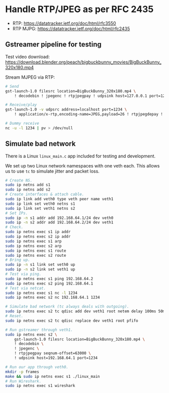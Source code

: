 # Handle RTP/JPEG as per RFC 2435

- RTP: https://datatracker.ietf.org/doc/html/rfc3550
- RTP MJPG: https://datatracker.ietf.org/doc/html/rfc2435

## Gstreamer pipeline for testing

Test video download: https://download.blender.org/peach/bigbuckbunny_movies/BigBuckBunny_320x180.mp4

Stream MJPEG via RTP:
```bash
# Send
gst-launch-1.0 filesrc location=BigBuckBunny_320x180.mp4 \
    ! decodebin ! jpegenc ! rtpjpegpay ! udpsink host=127.0.0.1 port=1234

# Receive/play
gst-launch-1.0 -v udpsrc address=localhost port=1234 \
    ! application/x-rtp,encoding-name=JPEG,payload=26 ! rtpjpegdepay ! jpegdec ! videoconvert ! videoscale ! autovideosink

# Dummy receive
nc -u -l 1234 | pv > /dev/null
```

## Simulate bad network

There is a Linux `linux_main.c` app included for testing and development.

We set up two Linux network namespaces with one veth each.
This allows us to use `tc` to simulate jitter and packet loss.

```bash
# Create NS.
sudo ip netns add s1
sudo ip netns add s2
# Create interfaces & attach cable.
sudo ip link add veth0 type veth peer name veth1
sudo ip link set veth0 netns s1
sudo ip link set veth1 netns s2
# Set IPs.
sudo ip -n s1 addr add 192.168.64.1/24 dev veth0
sudo ip -n s2 addr add 192.168.64.2/24 dev veth1
# Check.
sudo ip netns exec s1 ip addr
sudo ip netns exec s2 ip addr
sudo ip netns exec s1 arp
sudo ip netns exec s2 arp
sudo ip netns exec s1 route
sudo ip netns exec s2 route
# Bring up.
sudo ip -n s1 link set veth0 up
sudo ip -n s2 link set veth1 up
# Test via ping.
sudo ip netns exec s1 ping 192.168.64.2
sudo ip netns exec s2 ping 192.168.64.1
# Test via netcat.
sudo ip netns exec s1 nc -l 1234
sudo ip netns exec s2 nc 192.168.64.1 1234

# Simulate bad network (tc always deals with outgoing).
sudo ip netns exec s2 tc qdisc add dev veth1 root netem delay 100ms 50ms 50% loss 10%
# Reset.
sudo ip netns exec s2 tc qdisc replace dev veth1 root pfifo

# Run gstreamer through veth1.
sudo ip netns exec s2 \
    gst-launch-1.0 filesrc location=BigBuckBunny_320x180.mp4 \
    ! decodebin \
    ! jpegenc \
    ! rtpjpegpay seqnum-offset=63000 \
    ! udpsink host=192.168.64.1 port=1234

# Run our app through veth0.
mkdir -p frames
make && sudo ip netns exec s1 ./linux_main
# Run Wireshark.
sudo ip netns exec s1 wireshark
```
